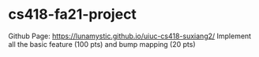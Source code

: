 # cs418-fa21-project
Github Page: https://lunamystic.github.io/uiuc-cs418-suxiang2/
Implement all the basic feature (100 pts) and bump mapping (20 pts)

